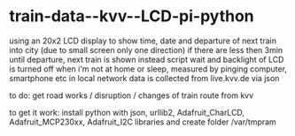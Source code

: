 train-data--kvv--LCD-pi-python
==============================

using an 20x2 LCD display to show time, date and departure of next train into city (due to small screen only one direction)
if there are less then 3min until departure, next train is shown instead
script wait and backlight of LCD is turned off when i'm not at home or sleep, measured by pinging computer, smartphone etc in local network
data is collected from live.kvv.de via json

to do: get road works / disruption / changes of train route from kvv




to get it work: install python with json, urllib2, Adafruit_CharLCD, Adafruit_MCP230xx, Adafruit_I2C libraries and create folder /var/tmpram
